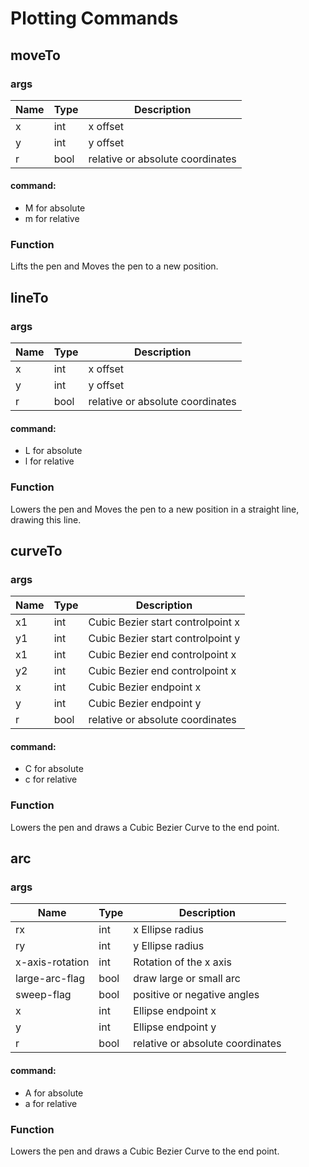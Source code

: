 # Plotting Commands 

## moveTo
### args
| Name  | Type | Description                      |
|-------|------|----------------------------------|
| x     | int  | x offset                         |
| y     | int  | y offset                         |
| r     | bool | relative or absolute coordinates |
#### command:
 * M for absolute
 * m for relative
### Function
Lifts the pen and Moves the pen to a new position.

## lineTo
### args
| Name  | Type | Description                      |
|-------|------|----------------------------------|
| x     | int  | x offset                         |
| y     | int  | y offset                         |
| r     | bool | relative or absolute coordinates |
#### command:
 * L for absolute
 * l for relative
### Function
Lowers the pen and Moves the pen to a new position in a straight line, drawing this line.

## curveTo
### args
| Name  | Type | Description                          |
|-------|------|--------------------------------------|
| x1    | int  | Cubic Bezier start controlpoint x    |
| y1    | int  | Cubic Bezier start controlpoint y    |
| x1    | int  | Cubic Bezier end controlpoint x      |
| y2    | int  | Cubic Bezier end controlpoint x      |
| x     | int  | Cubic Bezier endpoint x              |
| y     | int  | Cubic Bezier endpoint y              |
| r     | bool | relative or absolute coordinates     |
#### command:
 * C for absolute
 * c for relative
### Function
Lowers the pen and draws a Cubic Bezier Curve to the end point.

## arc
### args
| Name            | Type | Description                          |
|-----------------|------|--------------------------------------|
| rx              | int  | x Ellipse radius                     |
| ry              | int  | y Ellipse radius                     |
| x-axis-rotation | int  | Rotation of the x axis               |
| large-arc-flag  | bool | draw large or small arc              |
| sweep-flag      | bool | positive or negative angles          |
| x               | int  | Ellipse endpoint x                   |
| y               | int  | Ellipse endpoint y                   |
| r               | bool | relative or absolute coordinates     |
#### command:
 * A for absolute
 * a for relative
### Function
Lowers the pen and draws a Cubic Bezier Curve to the end point.
